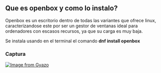 ## Que es openbox y como lo instalo? 
Openbox es un escritorio dentro de todas las variantes que ofrece linux, caracterizandose este por ser un gestor de ventanas ideal para ordenadores con escasos recursos, ya que su carga es muy baja.

Se instala usando en el terminal el comando **dnf install openbox**

### Captura 

[![Image from Gyazo](https://i.gyazo.com/c15121543333437f7c93713e385e5fb1.png)](https://gyazo.com/c15121543333437f7c93713e385e5fb1)
